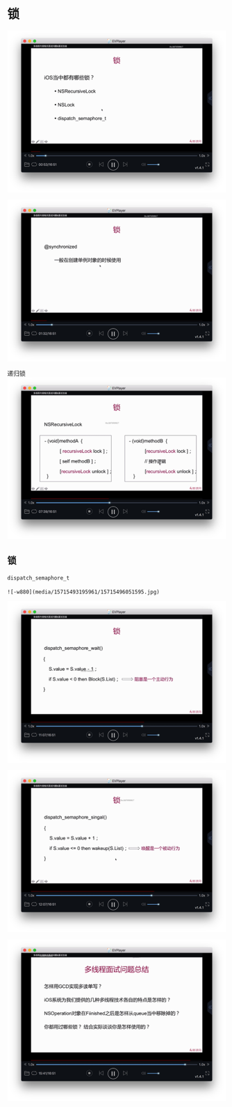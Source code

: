 # 锁
![-w880](media/15715493195961/15715493630035.jpg)

![-w880](media/15715493195961/15715493806934.jpg)

递归锁
![-w880](media/15715493195961/15715495097685.jpg)

## 锁
```
dispatch_semaphore_t

![-w880](media/15715493195961/15715496051595.jpg)

```

![-w880](media/15715493195961/15715496263006.jpg)

![-w880](media/15715493195961/15715496396245.jpg)

![-w880](media/15715493195961/15715496759131.jpg)

